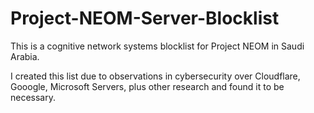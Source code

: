 # Project-NEOM-Server-Blocklist


This is a cognitive network systems blocklist for Project NEOM in Saudi Arabia.

I created this list due to observations in cybersecurity over Cloudflare, Gooogle, Microsoft Servers, plus other research and found it to be necessary.

